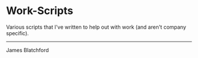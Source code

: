 # Work-Scripts

Various scripts that I've written to help out with work (and aren't company specific).

----
James Blatchford
